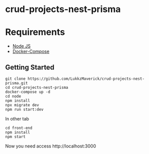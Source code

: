 # crud-projects-nest-prisma

# Requirements

 - [Node JS](https://nodejs.org/en/)
 - [Docker-Compose](https://docs.docker.com/compose/install/)

## Getting Started

    git clone https://github.com/LukkzMaverick/crud-projects-nest-prisma.git
    cd crud-projects-nest-prisma
    docker-compose up -d  
    cd node
    npm install
    npx migrate dev
    npm run start:dev
    
In other tab
    
    cd front-end
    npm install
    npm start
    
Now you need access http://localhost:3000
